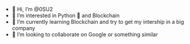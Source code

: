 - 👋 Hi, I’m @0SU2
- 👀 I’m interested in Python 🐍 and Blockchain
- 🌱 I’m currently learning Blockchain and try to get my intership in a big company
- 💞️ I’m looking to collaborate on Google or something similar

<!---
0SU2/0SU2 is a ✨ special ✨ repository because its `README.md` (this file) appears on your GitHub profile.
You can click the Preview link to take a look at your changes.
--->
